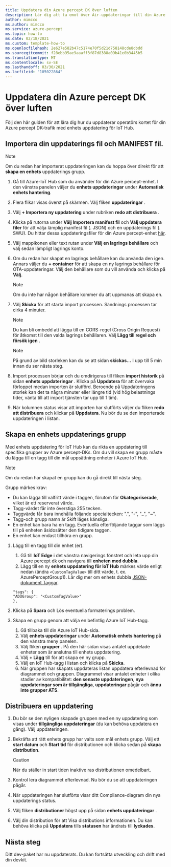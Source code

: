 ```yaml
---
title: Uppdatera din Azure percept DK över luften
description: Lär dig att ta emot över Air-uppdateringar till din Azure percept DK
author: mimcco
ms.author: mimcco
ms.service: azure-percept
ms.topic: how-to
ms.date: 02/18/2021
ms.custom: template-how-to
ms.openlocfilehash: 2e627e582b47c5174e70f5d21d758148cde8dbdd
ms.sourcegitcommit: f28ebb95ae9aaaff3f87d8388a09b41e0b3445b5
ms.translationtype: MT
ms.contentlocale: sv-SE
ms.lasthandoff: 03/30/2021
ms.locfileid: "105022864"
---
```

# <a name="update-your-azure-percept-dk-over-the-air"></a>Uppdatera din Azure percept DK över luften

Följ den här guiden för att lära dig hur du uppdaterar operatörs kortet för din Azure percept DK-trafik med enhets uppdatering för IoT Hub.

## <a name="import-your-update-file-and-manifest-file"></a>Importera din uppdaterings fil och MANIFEST fil.

> [!NOTE]
> Om du redan har importerat uppdateringen kan du hoppa över direkt för att **skapa en enhets** uppdaterings grupp.

1. Gå till Azure-IoT Hub som du använder för din Azure percept-enhet. I den vänstra panelen väljer du **enhets uppdateringar** under **Automatisk enhets hantering**.
 
1. Flera flikar visas överst på skärmen. Välj fliken **uppdateringar** .
 
1. Välj **+ Importera ny uppdatering** under rubriken **redo att distribuera** .
 
1. Klicka på rutorna under **Välj Importera manifest fil** och **Välj uppdatera filer** för att välja lämplig manifest fil (. JSON) och en uppdaterings fil (. SWU). Du hittar dessa uppdateringsfiler för din Azure percept-enhet [här](https://go.microsoft.com/fwlink/?linkid=2155625).
 
1. Välj mappikonen eller text rutan under **Välj en lagrings behållare** och välj sedan lämpligt lagrings konto.
 
1. Om du redan har skapat en lagrings behållare kan du använda den igen. Annars väljer du **+ container** för att skapa en ny lagrings behållare för OTA-uppdateringar. Välj den behållare som du vill använda och klicka på **Välj**.
 
    >[!Note]
    >Om du inte har någon behållare kommer du att uppmanas att skapa en.
 
1. Välj **Skicka** för att starta import processen. Sändnings processen tar cirka 4 minuter.
 
    >[!Note]
    >Du kan bli ombedd att lägga till en CORS-regel (Cross Origin Request) för åtkomst till den valda lagrings behållaren. Välj **Lägg till regel och försök igen** .
 
    >[!Note]
    >På grund av bild storleken kan du se att sidan **skickas...** I upp till 5 min innan du ser nästa steg.
    
1. Import processen börjar och du omdirigeras till fliken **import historik** på sidan **enhets uppdateringar** . Klicka på **Uppdatera** för att övervaka förloppet medan importen är slutförd. Beroende på Uppdateringens storlek kan det ta några minuter eller längre tid (vid hög belastnings tider, vänta till att import tjänsten tar upp till 1 tim).

1. När kolumnen status visar att importen har slutförts väljer du fliken **redo att distribuera** och klickar på **Uppdatera**. Nu bör du se den importerade uppdateringen i listan.
 
## <a name="create-a-device-update-group"></a>Skapa en enhets uppdaterings grupp
Med enhets uppdatering för IoT Hub kan du rikta en uppdatering till specifika grupper av Azure percept-DKs. Om du vill skapa en grupp måste du lägga till en tagg till din mål uppsättning enheter i Azure IoT Hub.

> [!NOTE]
> Om du redan har skapat en grupp kan du gå direkt till nästa steg.

Grupp märkes krav:
- Du kan lägga till valfritt värde i taggen, förutom för **Okategoriserade**, vilket är ett reserverat värde.
- Tagg-värdet får inte överstiga 255 tecken.
- Taggvärde får bara innehålla följande specialtecken: ".", "-", "_", "~".
- Tagg-och grupp namn är Skift läges känsliga.
- En enhet kan bara ha en tagg. Eventuella efterföljande taggar som läggs till på enheten åsidosätter den tidigare taggen.
- En enhet kan endast tillhöra en grupp.

1. Lägg till en tagg till din enhet (er).
    1. Gå till **IoT Edge** i det vänstra navigerings fönstret och leta upp din Azure percept dk och navigera till **enheten med dubbla**.
    1. Lägg till en ny **enhets uppdatering för IoT Hub** märkes värde enligt nedan (ändra ```<CustomTagValue>``` till ditt värde, t. ex. AzurePerceptGroup1). Lär dig mer om enhets dubbla [JSON-dokument Taggar](../iot-hub/iot-hub-devguide-device-twins.md#device-twins).

    ```
    "tags": {
    "ADUGroup": "<CustomTagValue>"
    },
    ```

 
1. Klicka på **Spara** och Lös eventuella formaterings problem.
 
1. Skapa en grupp genom att välja en befintlig Azure IoT Hub-tagg.
    1. Gå tillbaka till din Azure IoT Hub-sida.
    1. Välj **enhets uppdateringar** under **Automatisk enhets hantering** på den vänstra meny panelen.
    1. Välj fliken **grupper** . På den här sidan visas antalet uppdelade enheter som är anslutna till enhets uppdatering.
    1. Välj **+ Lägg** till för att skapa en ny grupp.
    1. Välj en IoT Hub-tagg i listan och klicka på **Skicka**.
    1. När gruppen har skapats uppdateras listan uppdatera efterlevnad för diagrammet och gruppen. Diagrammet visar antalet enheter i olika stadier av kompatibilitet: **den senaste uppdateringen**, **nya uppdateringar som är tillgängliga**, **uppdateringar** pågår och **ännu inte grupper ATS**.
 

## <a name="deploy-an-update"></a>Distribuera en uppdatering
1. Du bör se den nyligen skapade gruppen med en ny uppdatering som visas under **tillgängliga uppdateringar** (du kan behöva uppdatera en gång). Välj uppdateringen.
 
1. Bekräfta att rätt enhets grupp har valts som mål enhets grupp. Välj ett **start datum** och **Start tid** för distributionen och klicka sedan på **skapa distribution**. 

    >[!CAUTION]
    >När du ställer in start tiden inaktive ras distributionen omedelbart.
 
1. Kontrol lera diagrammet efterlevnad. Nu bör du se att uppdateringen pågår.
 
1. När uppdateringen har slutförts visar ditt Compliance-diagram din nya uppdaterings status.
 
1. Välj fliken **distributioner** högst upp på sidan **enhets uppdateringar** .
 
1. Välj din distribution för att Visa distributions informationen. Du kan behöva klicka på **Uppdatera** tills **statusen** har ändrats till **lyckades**.

## <a name="next-steps"></a>Nästa steg

Ditt dev-paket har nu uppdaterats. Du kan fortsätta utveckling och drift med din devkit.
